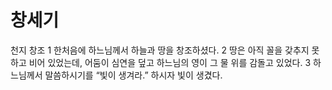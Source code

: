 # 창세기

천지 창조 1 한처음에 하느님께서 하늘과 땅을 창조하셨다. 2 땅은 아직 꼴을 갖추지 못하고 비어 있었는데, 어둠이 심연을 덮고 하느님의 영이 그 물 위를 감돌고 있었다. 3 하느님께서 말씀하시기를 “빛이 생겨라.” 하시자 빛이 생겼다.


